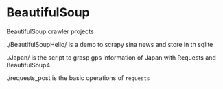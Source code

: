 # BeautifulSoup
BeautifulSoup crawler projects

./BeautifulSoupHello/ is a demo to scrapy sina news and store in th sqlite

./Japan/ is the script  to grasp gps information of Japan with Requests and BeautifulSoup4

./requests_post is the basic operations of `requests`